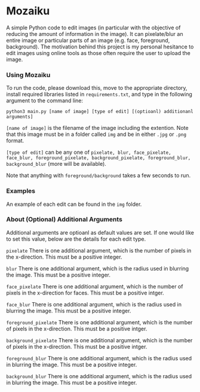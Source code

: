 # Mozaiku
A simple Python code to edit images (in particular with the objective of reducing the amount of information in the image). It can pixelate/blur an entire image or particular parts of an image (e.g. face, foreground, background). The motivation behind this project is my personal hesitance to edit images using online tools as those often require the user to upload the image. 

### Using Mozaiku
To run the code, please download this, move to the appropriate directory, install required libraries listed in ```requirements.txt```, and type in the following argument to the command line: 
```
python3 main.py [name of image] [type of edit] [(optioanl) additionanl arguments]
```

```[name of image]``` is the filename of the image including the extention. Note that this image must be in a folder called ```img``` and be in either ```.jpg``` or ```.png``` format. 

```[type of edit]``` can be any one of ```pixelate, blur, face_pixelate, face_blur, foreground_pixelate, background_pixelate, foreground_blur, background_blur``` (more will be available).

Note that anything with ```foreground/background``` takes a few seconds to run. 

### Examples
An example of each edit can be found in the ```img``` folder.

### About (Optional) Additional Arguments
Additional arguments are optioanl as default values are set. 
If one would like to set this value, below are the details for each edit type. 

```pixelate```
    There is one additional argument, which is the number of pixels in the x-direction. This must be a positive integer.

```blur```
    There is one additional argument, which is the radius used in blurring the image. This must be a positive integer. 

```face_pixelate```
    There is one additional argument, which is the number of pixels in the x-direction for faces. This must be a positive intger.
    
```face_blur```
    There is one additional argument, which is the radius used in blurring the image. This must be a positive integer. 
    
```foreground_pixelate```
    There is one additional argument, which is the number of pixels in the x-direction. This must be a positive intger.

```background_pixelate```
    There is one additional argument, which is the number of pixels in the x-direction. This must be a positive intger.

```foreground_blur```
    There is one additional argument, which is the radius used in blurring the image. This must be a positive integer. 

```background_blur```
    There is one additional argument, which is the radius used in blurring the image. This must be a positive integer. 
